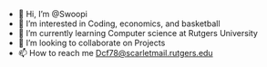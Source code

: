- 👋 Hi, I’m @Swoopi
- 👀 I’m interested in Coding, economics, and basketball
- 🌱 I’m currently learning Computer science at Rutgers University
- 💞️ I’m looking to collaborate on Projects
- 📫 How to reach me Dcf78@scarletmail.rutgers.edu

<!---
Swoopi/Swoopi is a ✨ special ✨ repository because its `README.md` (this file) appears on your GitHub profile.
You can click the Preview link to take a look at your changes.
--->
